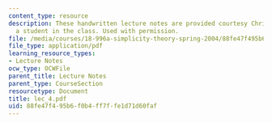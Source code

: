 ```yaml
---
content_type: resource
description: These handwritten lecture notes are provided courtesy Christina Goddard,
  a student in the class. Used with permission.
file: /media/courses/18-996a-simplicity-theory-spring-2004/88fe47f495b6f0b4ff7ffe1d71d60faf_lec_4.pdf
file_type: application/pdf
learning_resource_types:
- Lecture Notes
ocw_type: OCWFile
parent_title: Lecture Notes
parent_type: CourseSection
resourcetype: Document
title: lec_4.pdf
uid: 88fe47f4-95b6-f0b4-ff7f-fe1d71d60faf
---
```

